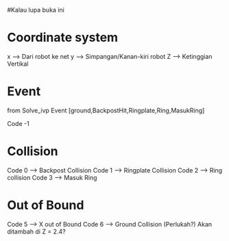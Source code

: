 #Kalau lupa buka ini

# Coordinate system 
x --> Dari robot ke net
y --> Simpangan/Kanan-kiri robot
Z --> Ketinggian Vertikal


# Event
from Solve_ivp
Event [ground,BackpostHit,Ringplate,Ring,MasukRing]





Code -1

# Collision

Code 0 --> Backpost Collision
Code 1 --> Ringplate Collision
Code 2 --> Ring collision
Code 3 --> Masuk Ring

# Out of Bound
Code 5 --> X out of Bound
Code 6 --> Ground Collision (Perlukah?) Akan ditambah di Z = 2.4?